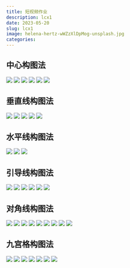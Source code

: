 ```yaml
--- 
title: 短视频作业 
description: lcx1 
date: 2023-05-20 
slug: lcx1 
image: helena-hertz-wWZzXlDpMog-unsplash.jpg 
categories: 
--- 
```

## 中心构图法 
![](2.jpeg) 
![](2.jpeg) 
![](2-2.jpg) 
![](2-3.jpg) 
![](2-4.jpg) 
![](2-5.jpeg) 
## 垂直线构图法 
![](3垂直线.jpeg) 
![](3-2.jpg) 
![](3-3.jpg) 
![](3-4.jpg) 
![](3---5.jpg) 
## 水平线构图法 
![](4水平.jpg) 
![](4.jpg) 
![](4-4.jpg) 
## 引导线构图法 
![](5引导线.jpg) 
![](5-2.jpg) 
![](5-3.jpg) 
![](5-4.jpg) 
![](5-5.jpg) 
![](5-6.jpg) 
## 对角线构图法 
![](6对角线jpeg) 
![](6-2.jpg) 
![](6-3.jpg) 
![](6.jpg) 
![](6-4.jpg) 
![](6-5.jpg)
![](6-6.jpg)
![](6-7.jpg) 
![](6-8.jpg) 
## 九宫格构图法 
![](7九宫格.jpg) 
![](7-2.jpg) 
![](7-3.jpg)
![](7-4.jpg) 
![](7-5.jpg) 
![](7-6.jpg) 
![](7-7.jpg)
